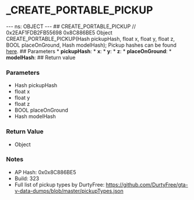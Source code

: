 # _CREATE_PORTABLE_PICKUP

--- ns: OBJECT --- ## CREATE_PORTABLE_PICKUP  // 0x2EAF1FDB2FB55698 0x8C886BE5 Object CREATE_PORTABLE_PICKUP(Hash pickupHash, float x, float y, float z, BOOL placeOnGround, Hash modelHash);  Pickup hashes can be found [here](https://gist.github.com/4mmonium/1eabfb6b3996e3aa6b9525a3eccf8a0b).  ## Parameters * **pickupHash**: * **x**: * **y**: * **z**: * **placeOnGround**: * **modelHash**:  ## Return value

### Parameters
* Hash pickupHash
* float x
* float y
* float z
* BOOL placeOnGround
* Hash modelHash

### Return Value
* Object

### Notes
* AP Hash: 0x0x8C886BE5
* Build: 323
* Full list of pickup types by DurtyFree: https://github.com/DurtyFree/gta-v-data-dumps/blob/master/pickupTypes.json

